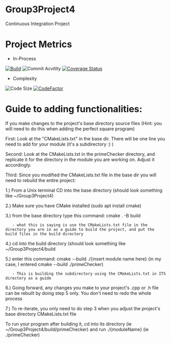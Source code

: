 # Group3Project4
Continuous Integration Project
 
# Project Metrics

- In-Process

[![Build](https://github.com/stephenmartin2951/Group3Project4/actions/workflows/cmake.yml/badge.svg)](https://github.com/stephenmartin2951/Group3Project4/actions/workflows/cmake.yml)
![Commit Acvitity](https://img.shields.io/github/commit-activity/w/stephenmartin2951/Group3Project4)
[![Coverage Status](https://coveralls.io/repos/github/stephenmartin2951/ContinuousIntegration/badge.svg?branch=main)](https://coveralls.io/github/stephenmartin2951/ContinuousIntegration?branch=main)

- Complexity

![Code Size](https://img.shields.io/github/repo-size/stephenmartin2951/ContinuousIntegration)
[![CodeFactor](https://www.codefactor.io/repository/github/stephenmartin2951/continuousintegration/badge)](https://www.codefactor.io/repository/github/stephenmartin2951/continuousintegration)

# Guide to adding functionalities:
 
 If you make changes to the project's base directory source files (Hint: you will need to do this when adding the perfect square program)
 
 First: Look at the "CMakeLists.txt" in the base dir. There will be one line you need to add for your module (it's a subdirectory :) )
 
 Second: Look at the CMakeLists.txt in the primeChecker directory, and replicate it for the directory in the module you are working on. Adjust it accordingly.
 
 Third: Since you modified the CMakeLists.txt file in the base dir you will need to rebuild the entire project:
   
   1.) From a Unix terminal CD into the base directory (should look something like ~/Group3Project4)
   
   2.) Make sure you have CMake installed (sudo apt install cmake)
   
   3.) from the base directory type this command: cmake . -B build
   
       - what this is saying is use the CMakeLists.txt file in the directory you are in as a guide to build the project, and put the build files in the build directory
       
   4.) cd into the build directory (should look something like ~/Group3Project4/build
   
   5.) enter this command: cmake --build ./{insert module name here} (in my case, I entered cmake --build ./primeChecker)
   
       - This is building the subdirectory using the CMakeLists.txt in ITS directory as a guide
       
   6.) Going forward, any changes you make to your project's .cpp or .h file can be rebuilt by doing step 5 only. You don't need to redo the whole process
   
   7.) To re-iterate, you only need to do step 3 when you adjust the project's base directory CMakeLists.txt file
   
To run your program after building it, cd into its directory (ie ~/Group3Project4/build/primeChecker) and run ./{moduleName} (ie ./primeChecker)
